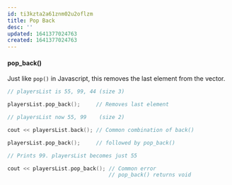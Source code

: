 ```yaml
---
id: ti3kzta2a61znm02u2oflzm
title: Pop Back
desc: ''
updated: 1641377024763
created: 1641377024763
---
```



#### pop_back()

Just like `pop()` in Javascript, this removes the last element from the vector. 

```cpp
// playersList is 55, 99, 44 (size 3)

playersList.pop_back();     // Removes last element

// playersList now 55, 99    (size 2)

cout << playersList.back(); // Common combination of back() 

playersList.pop_back();     // followed by pop_back()

// Prints 99. playersList becomes just 55

cout << playersList.pop_back(); // Common error 
                                // pop_back() returns void
```
